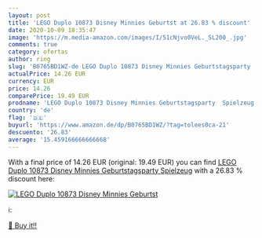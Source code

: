 ```yaml
---
layout: post
title: 'LEGO Duplo 10873 Disney Minnies Geburtst at 26.83 % discount'
date: 2020-10-09 18:35:47
image: 'https://m.media-amazon.com/images/I/51cNjvo0VeL._SL200_.jpg'
comments: true
category: ofertas
author: ring
slug: 'B0765BD1WZ-de LEGO Duplo 10873 Disney Minnies Geburtstagsparty  Spielzeug'
actualPrice: 14.26 EUR
currency: EUR
price: 14.26
comparePrice: 19.49 EUR
prodname: 'LEGO Duplo 10873 Disney Minnies Geburtstagsparty  Spielzeug'
country: 'de'
flag: '🇩🇪'
buyurl: 'https://www.amazon.de/dp/B0765BD1WZ/?tag=tolees0ca-21'
descuento: '26.83'
average: '15.459166666666668'
---
```


With a final price of 14.26 EUR (original: 19.49 EUR) you can find [LEGO Duplo 10873 Disney Minnies Geburtstagsparty  Spielzeug](https://www.amazon.de/dp/B0765BD1WZ/?tag=tolees0ca-21) with a  26.83 % discount here:

[![LEGO Duplo 10873 Disney Minnies Geburtst](https://m.media-amazon.com/images/I/51cNjvo0VeL._SL200_.jpg)](https://www.amazon.de/dp/B0765BD1WZ/?tag=tolees0ca-21)

ℹ️:


[🛒 Buy it!!](https://www.amazon.de/dp/B0765BD1WZ/?tag=tolees0ca-21)
